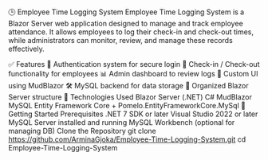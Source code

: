 🕒 Employee Time Logging System
Employee Time Logging System is a Blazor Server web application designed to manage and track employee attendance. It allows employees to log their check-in and check-out times, while administrators can monitor, review, and manage these records effectively.

✅ Features
🔐 Authentication system for secure login
📅 Check-in / Check-out functionality for employees
📊 Admin dashboard to review logs
🧩 Custom UI using MudBlazor
🛠️ MySQL backend for data storage
📁 Organized Blazor Server structure
🧰 Technologies Used
Blazor Server (.NET)
C#
MudBlazor
MySQL
Entity Framework Core + Pomelo.EntityFrameworkCore.MySql
🚀 Getting Started
Prerequisites
.NET 7 SDK or later
Visual Studio 2022 or later
MySQL Server installed and running
MySQL Workbench (optional for managing DB)
Clone the Repository
git clone https://github.com/ArminaGjoka/Employee-Time-Logging-System.git
cd Employee-Time-Logging-System
